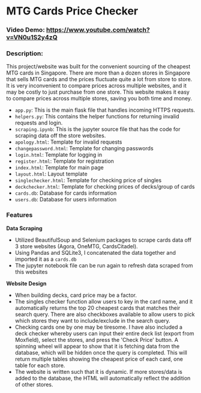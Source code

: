 # MTG Cards Price Checker

### Video Demo: https://www.youtube.com/watch?v=VN0u1S2y4zQ

### Description:
This project/website was built for the convenient sourcing of the cheapest MTG cards in Singapore. There are more than a dozen stores in Singapore that sells MTG cards and the prices fluctuate quite a lot from store to store. It is very inconvenient to compare prices across multiple websites, and it may be costly to just purchase from one store. This website makes it easy to compare prices across multiple stores, saving you both time and money.

- `app.py`: This is the main flask file that handles incoming HTTPS requests.
- `helpers.py`: This contains the helper functions for returning invalid requests and login.
- `scraping.ipynb`: This is the jupyter source file that has the code for scraping data off the store websites.
- `apology.html`: Template for invalid requests
- `changepassword.html`: Template for changing passwords
- `login.html`: Template for logging in
- `register.html`: Template for registration
- `index.html`: Template for main page
- `layout.html`: Layout template
- `singlechecker.html`: Template for checking price of singles
- `deckchecker.html`: Template for checking prices of decks/group of cards
- `cards.db`: Database for cards information
- `users.db`: Database for users information

### Features
<b>Data Scraping</b>
- Utilized BeautifulSoup and Selenium packages to scrape cards data off 3 store websites (Agora, OneMTG, CardsCitadel).
- Using Pandas and SQLite3, I concatenated the data together and imported it as a `cards.db`
- The jupyter notebook file can be run again to refresh data scraped from this websites

<b>Website Design</b>
- When building decks, card price may be a factor.
- The singles checker function allow users to key in the card name, and it automatically returns the top 20 cheapest cards that matches their search query. There are also checkboxes available to allow users to pick which stores they want to include/exclude in the search query.
- Checking cards one by one may be tiresome. I have also included a deck checker whereby users can input their entire deck list (export from Moxfield), select the stores, and press the 'Check Price' button. A spinning wheel will appear to show that it is fetching data from the database, which will be hidden once the query is completed. This will return multiple tables showing the cheapest price of each card, one table for each store.
- The website is written such that it is dynamic. If more stores/data is added to the database, the HTML will automatically reflect the addition of other stores.